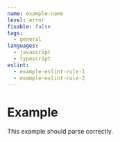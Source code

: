 ```yaml
---
name: example-name
level: error
fixable: false
tags: 
  - general
languages: 
  - javascript
  - typescript
eslint:
  - example-eslint-rule-1
  - example-eslint-rule-2
---
```


# Example

This example should parse correctly.
